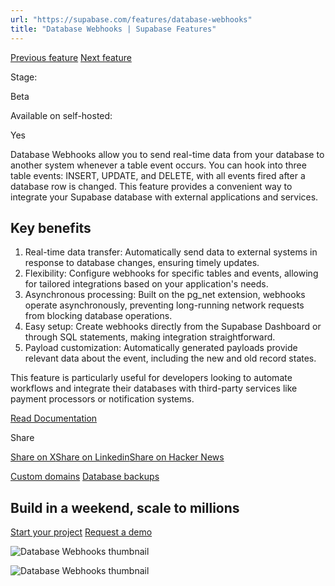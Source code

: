 ```yaml
---
url: "https://supabase.com/features/database-webhooks"
title: "Database Webhooks | Supabase Features"
---
```


[Previous feature](https://supabase.com/features/custom-domains) [Next feature](https://supabase.com/features/database-backups)

Stage:

Beta

Available on self-hosted:

Yes

Database Webhooks allow you to send real-time data from your database to another system whenever a table event occurs. You can hook into three table events: INSERT, UPDATE, and DELETE, with all events fired after a database row is changed. This feature provides a convenient way to integrate your Supabase database with external applications and services.

## Key benefits

1. Real-time data transfer: Automatically send data to external systems in response to database changes, ensuring timely updates.
2. Flexibility: Configure webhooks for specific tables and events, allowing for tailored integrations based on your application's needs.
3. Asynchronous processing: Built on the pg\_net extension, webhooks operate asynchronously, preventing long-running network requests from blocking database operations.
4. Easy setup: Create webhooks directly from the Supabase Dashboard or through SQL statements, making integration straightforward.
5. Payload customization: Automatically generated payloads provide relevant data about the event, including the new and old record states.

This feature is particularly useful for developers looking to automate workflows and integrate their databases with third-party services like payment processors or notification systems.

[Read Documentation](https://supabase.com/docs/guides/database/webhooks)

Share

[Share on X](https://twitter.com/intent/tweet?url=https%3A%2F%2Fsupabase.com%2Ffeatures%2Fdatabase-webhooks&text=Database%20Webhooks%20%7C%20Supabase%20Features)[Share on Linkedin](https://www.linkedin.com/shareArticle?url=https%3A%2F%2Fsupabase.com%2Ffeatures%2Fdatabase-webhooks&text=Database%20Webhooks%20%7C%20Supabase%20Features)[Share on Hacker News](https://news.ycombinator.com/submitlink?u=https%3A%2F%2Fsupabase.com%2Ffeatures%2Fdatabase-webhooks&t=Database%20Webhooks%20%7C%20Supabase%20Features)

[Custom domains](https://supabase.com/features/custom-domains) [Database backups](https://supabase.com/features/database-backups)

## Build in a weekend, scale to millions

[Start your project](https://supabase.com/dashboard) [Request a demo](https://supabase.com/contact/sales)

![Database Webhooks thumbnail](https://supabase.com/_next/image?url=%2Fimages%2Ffeatures%2Fdatabase-webhooks-light.png&w=3840&q=100&dpl=dpl_7FY8EmFQ6G3YqautJ4Fvh1viLnvu)

![Database Webhooks thumbnail](https://supabase.com/_next/image?url=%2Fimages%2Ffeatures%2Fdatabase-webhooks.png&w=3840&q=100&dpl=dpl_7FY8EmFQ6G3YqautJ4Fvh1viLnvu)